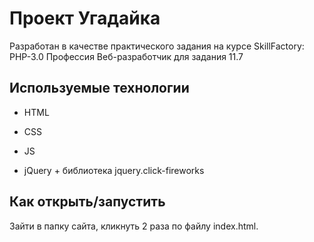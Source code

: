 # Проект Угадайка

Разработан в качестве практического задания на курсе SkillFactory: PHP-3.0 Профессия Веб-разработчик для задания 11.7


## Используемые технологии

* HTML

* CSS

* JS

* jQuery + библиотека jquery.click-fireworks

## Как открыть/запустить

Зайти в папку сайта, кликнуть 2 раза по файлу index.html.
